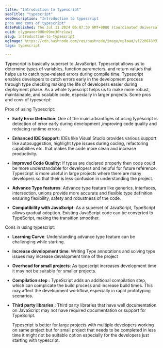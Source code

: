 ```yaml
---
title: "Introduction to Typescript"
seoTitle: "typescript"
seoDescription: "Introduction to typescript
pros and cons of typescript"
datePublished: Thu Jul 11 2024 06:07:50 GMT+0000 (Coordinated Universal Time)
cuid: clygvaoor000n09mc36hz1zwj
slug: introduction-to-typescript
ogImage: https://cdn.hashnode.com/res/hashnode/image/upload/v1720678031958/c4254461-d613-4108-91f1-fe78fb766d2b.png
tags: typescript

---
```


Typescript is basically superset to JavaScript. Typescript allows us to determine types of variables, function parameters, and return values that helps us to catch type-related errors during compile time. Typescript enables developers to catch errors early in the development process through type checking making the life of developers easier during deployment phase. As a whole typescript helps us to make more robust, maintainable, and scalable code, especially in larger projects. Some pros and cons of typescript:

Pros of using Typescript:

* **Early Error Detection**: One of the main advantages of using typescript is detection of error early during development ,improving code quality and reducing runtime errors.
    
* **Enhanced IDE Support**: IDEs like Visual Studio provides various support like autosuggestion, highlight type issues during coding, refactoring capabilities etc. that makes the code more clean and increase productivity.
    
* **Improved Code Quality**: If types are declared properly then code could be more understandable for developers and helpful for future reference. Typescript is more useful in large projects where there are many developers so that their is less confusion in understanding the project.
    
* **Advance Type features**: Advance type feature like generics, interfaces, intersection, unions provide more accurate and flexible type definition ensuring flexibility, safety and robustness of the code.
    
* **Compatibility with JavaScript**: As a superset of JavaScript, TypeScript allows gradual adoption. Existing JavaScript code can be converted to TypeScript, making the transition smoother.
    

Cons in using typescript:

* **Learning Curve**: Understanding advance type feature can be challenging while starting.
    
* **Increase development time**: Writing Type annotations and solving type issues may increase development time of the project
    
* **Overhead for small projects**: As typescript increases development time it may not be suitable for smaller projects.
    
* **Compilation step :** TypeScript adds an additional compilation step, which can complicate the build process and increase build times. This may affect the development workflow, especially in rapid prototyping scenarios.
    
* **Third party libraries :** Third party libraries that have well documentation on JavaScript may not have required documentation or support for TypeScript.  
    
    Typescript is better for large projects with multiple developers working on same project but for small project that needs to be completed in less time it might not be suitable option especially for the developers just starting with typescript.